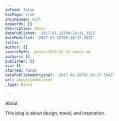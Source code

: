 ```yaml
---
inFeed: false
hasPage: true
inLanguage: null
keywords: []
description: About
datePublished: '2017-01-18T09:18:41.332Z'
dateModified: '2017-01-18T09:18:37.397Z'
title: ''
author: []
sourcePath: _posts/2016-02-25-about.md
authors: []
publisher: {}
via: {}
starred: false
datePublishedOriginal: '2017-01-18T01:16:27.594Z'
url: about/index.html
_type: Blurb

---
```

About

This blog is about design, travel, and inspiration.